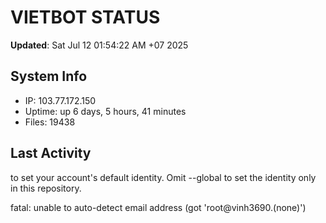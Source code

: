 # VIETBOT STATUS
**Updated**: Sat Jul 12 01:54:22 AM +07 2025

## System Info
- IP: 103.77.172.150
- Uptime: up 6 days, 5 hours, 41 minutes
- Files: 19438

## Last Activity

to set your account's default identity.
Omit --global to set the identity only in this repository.

fatal: unable to auto-detect email address (got 'root@vinh3690.(none)')
